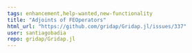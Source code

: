 ```yaml
---
tags: enhancement,help-wanted,new-functionality
title: "Adjoints of FEOperators"
html_url: "https://github.com/gridap/Gridap.jl/issues/337"
user: santiagobadia
repo: gridap/Gridap.jl
---
```


